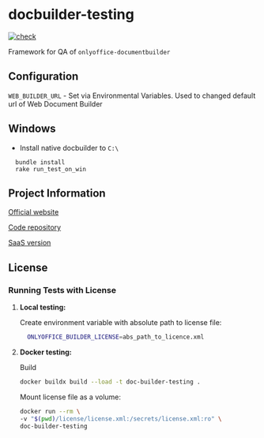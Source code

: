 # docbuilder-testing

[![check](https://github.com/ONLYOFFICE-QA/doc-builder-testing/actions/workflows/check.yml/badge.svg)](https://github.com/ONLYOFFICE-QA/doc-builder-testing/actions/workflows/check.yml)

Framework for QA of `onlyoffice-documentbuilder`

## Configuration

`WEB_BUILDER_URL` - Set via Environmental Variables.
  Used to changed default url of Web Document Builder

## Windows

* Install native docbuilder to `C:\`

```shell
  bundle install
  rake run_test_on_win
```

## Project Information

[Official website](https://www.onlyoffice.com)

[Code repository](https://github.com/ONLYOFFICE/doc-builder-testing "https://github.com/ONLYOFFICE/doc-builder-testing")

[SaaS version](https://www.onlyoffice.com)

## License

### Running Tests with License

1. **Local testing:**

    Create environment variable with absolute path to license file:

    ```bash
      ONLYOFFICE_BUILDER_LICENSE=abs_path_to_licence.xml
    ```

2. **Docker testing:**

    Build

    ```bash
    docker buildx build --load -t doc-builder-testing .
    ```

    Mount license file as a volume:

    ```bash
    docker run --rm \
    -v "$(pwd)/license/license.xml:/secrets/license.xml:ro" \
    doc-builder-testing
    ```
